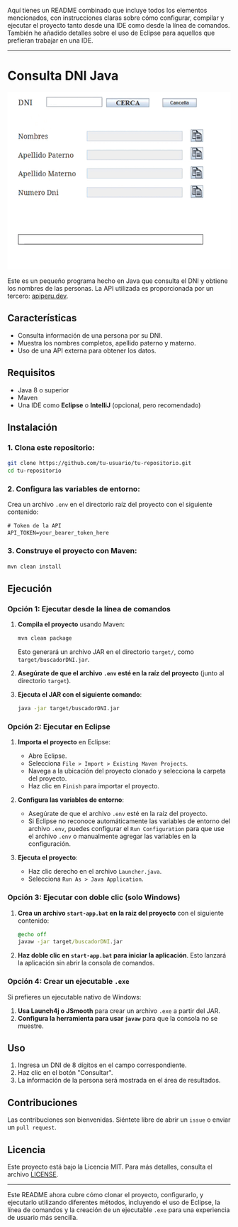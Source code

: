 Aquí tienes un README combinado que incluye todos los elementos mencionados, con instrucciones claras sobre cómo configurar, compilar y ejecutar el proyecto tanto desde una IDE como desde la línea de comandos. También he añadido detalles sobre el uso de Eclipse para aquellos que prefieran trabajar en una IDE.

---

# Consulta DNI Java

![](screenshoot.gif)  <!-- Cambia el path por la ubicación de tu GIF -->

Este es un pequeño programa hecho en Java que consulta el DNI y obtiene los nombres de las personas. La API utilizada es proporcionada por un tercero: [apiperu.dev](https://apiperu.dev/).

## Características

- Consulta información de una persona por su DNI.
- Muestra los nombres completos, apellido paterno y materno.
- Uso de una API externa para obtener los datos.

## Requisitos

- Java 8 o superior
- Maven
- Una IDE como **Eclipse** o **IntelliJ** (opcional, pero recomendado)

## Instalación

### 1. Clona este repositorio:

```sh
git clone https://github.com/tu-usuario/tu-repositorio.git
cd tu-repositorio
```

### 2. Configura las variables de entorno:

Crea un archivo `.env` en el directorio raíz del proyecto con el siguiente contenido:

```plaintext
# Token de la API
API_TOKEN=your_bearer_token_here
```

### 3. Construye el proyecto con Maven:

```sh
mvn clean install
```

## Ejecución

### Opción 1: Ejecutar desde la línea de comandos

1. **Compila el proyecto** usando Maven:
   ```sh
   mvn clean package
   ```
   Esto generará un archivo JAR en el directorio `target/`, como `target/buscadorDNI.jar`.

2. **Asegúrate de que el archivo `.env` esté en la raíz del proyecto** (junto al directorio `target`).

3. **Ejecuta el JAR con el siguiente comando**:
   ```sh
   java -jar target/buscadorDNI.jar
   ```

### Opción 2: Ejecutar en Eclipse

1. **Importa el proyecto** en Eclipse:
   - Abre Eclipse.
   - Selecciona `File > Import > Existing Maven Projects`.
   - Navega a la ubicación del proyecto clonado y selecciona la carpeta del proyecto.
   - Haz clic en `Finish` para importar el proyecto.

2. **Configura las variables de entorno**:
   - Asegúrate de que el archivo `.env` esté en la raíz del proyecto.
   - Si Eclipse no reconoce automáticamente las variables de entorno del archivo `.env`, puedes configurar el `Run Configuration` para que use el archivo `.env` o manualmente agregar las variables en la configuración.

3. **Ejecuta el proyecto**:
   - Haz clic derecho en el archivo `Launcher.java`.
   - Selecciona `Run As > Java Application`.

### Opción 3: Ejecutar con doble clic (solo Windows)

1. **Crea un archivo `start-app.bat` en la raíz del proyecto** con el siguiente contenido:
   ```bat
   @echo off
   javaw -jar target/buscadorDNI.jar
   ```

2. **Haz doble clic en `start-app.bat` para iniciar la aplicación**. Esto lanzará la aplicación sin abrir la consola de comandos.

### Opción 4: Crear un ejecutable `.exe`

Si prefieres un ejecutable nativo de Windows:

1. **Usa Launch4j o JSmooth** para crear un archivo `.exe` a partir del JAR.
2. **Configura la herramienta para usar `javaw`** para que la consola no se muestre.

## Uso

1. Ingresa un DNI de 8 dígitos en el campo correspondiente.
2. Haz clic en el botón "Consultar".
3. La información de la persona será mostrada en el área de resultados.

## Contribuciones

Las contribuciones son bienvenidas. Siéntete libre de abrir un `issue` o enviar un `pull request`.

## Licencia

Este proyecto está bajo la Licencia MIT. Para más detalles, consulta el archivo [LICENSE](./LICENSE).

---

Este README ahora cubre cómo clonar el proyecto, configurarlo, y ejecutarlo utilizando diferentes métodos, incluyendo el uso de Eclipse, la línea de comandos y la creación de un ejecutable `.exe` para una experiencia de usuario más sencilla.